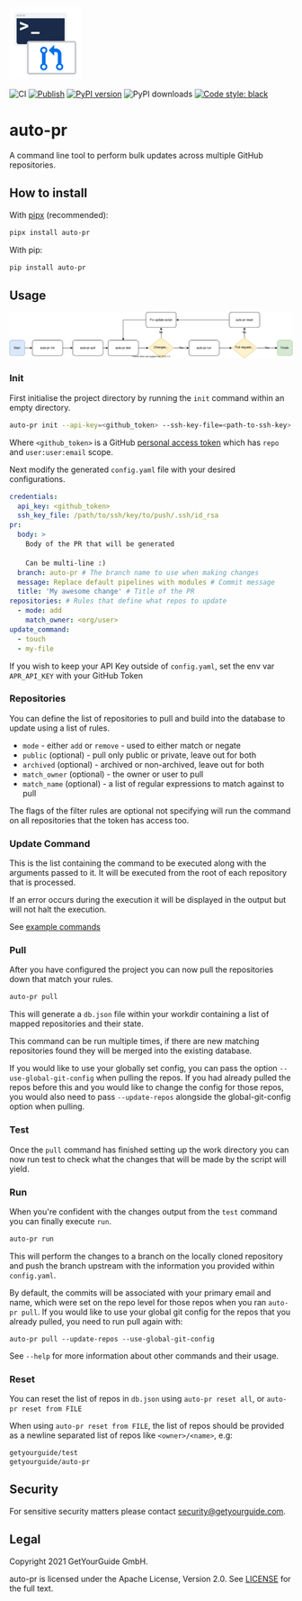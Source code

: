 <img width="128" src="https://github.com/getyourguide/auto-pr/raw/master/img/logo.svg" alt="auto-pr logo" />

![CI](https://github.com/getyourguide/auto-pr/workflows/CI/badge.svg)
[![Publish](https://github.com/getyourguide/auto-pr/actions/workflows/publish.yml/badge.svg)](https://github.com/getyourguide/auto-pr/actions/workflows/publish.yml)
[![PyPI version](https://badge.fury.io/py/auto-pr.svg)](https://badge.fury.io/py/auto-pr)
![PyPI downloads](https://img.shields.io/pypi/dm/auto-pr)
[![Code style: black](https://img.shields.io/badge/code%20style-black-000000.svg)](https://github.com/psf/black)

# auto-pr

A command line tool to perform bulk updates across multiple GitHub repositories.

## How to install

With [pipx](https://pipxproject.github.io/pipx/) (recommended):

```bash
pipx install auto-pr
```
With pip:

```bash
pip install auto-pr
```

## Usage

[![Usage](https://github.com/getyourguide/auto-pr/raw/master/img/workflow.svg)](https://github.com/getyourguide/auto-pr/raw/master/img/workflow.svg)

### Init

First initialise the project directory by running the `init` command within an empty directory.

```bash
auto-pr init --api-key=<github_token> --ssh-key-file=<path-to-ssh-key>
```

Where `<github_token>` is a GitHub [personal access token](https://github.com/settings/tokens) which has `repo` and `user:user:email` scope.

Next modify the generated `config.yaml` file with your desired configurations.

```yaml
credentials:
  api_key: <github_token>
  ssh_key_file: /path/to/ssh/key/to/push/.ssh/id_rsa
pr:
  body: >
    Body of the PR that will be generated

    Can be multi-line :)
  branch: auto-pr # The branch name to use when making changes
  message: Replace default pipelines with modules # Commit message
  title: 'My awesome change' # Title of the PR
repositories: # Rules that define what repos to update
  - mode: add
    match_owner: <org/user>
update_command:
  - touch
  - my-file
```

If you wish to keep your API Key outside of `config.yaml`, set the env var `APR_API_KEY` with your GitHub Token

### Repositories

You can define the list of repositories to pull and build into the database to update using a list of rules.

-   `mode` - either `add` or `remove` - used to either match or negate
-   `public` (optional) - pull only public or private, leave out for both
-   `archived` (optional) -  archived or non-archived, leave out for both
-   `match_owner` (optional) - the owner or user to pull
-   `match_name` (optional) - a list of regular expressions to match against to pull

The flags of the filter rules are optional not specifying will run the command on all repositories that the token has access too.

### Update Command

This is the list containing the command to be executed along with the arguments passed to it. It will be executed from
the root of each repository that is processed.

If an error occurs during the execution it will be displayed in the output but will not halt the execution.

See [example commands](docs/examples.md#commands)

### Pull

After you have configured the project you can now pull the repositories down that match your rules.

```bash
auto-pr pull
```

This will generate a `db.json` file within your workdir containing a list of mapped repositories and their state.

This command can be run multiple times, if there are new matching repositories found they will be merged into the existing database.

If you would like to use your globally set config, you can pass the option `--use-global-git-config` when pulling the repos. If you had already pulled the repos before this and you would like to change the config for those repos, you would also need to pass `--update-repos` alongside the global-git-config option when pulling.

### Test

Once the `pull` command has finished setting up the work directory you can now run test to check what the changes that will be made by the script will yield.

### Run

When you're confident with the changes output from the `test` command you can finally execute `run`.

```bash
auto-pr run
```

This will perform the changes to a branch on the locally cloned repository and push the branch upstream with the information you provided within `config.yaml`.

By default, the commits will be associated with your primary email and name, which were set on the repo level for those repos when you ran `auto-pr pull`. If you would like to use your global git config for the repos that you already pulled, you need to run pull again with:

```
auto-pr pull --update-repos --use-global-git-config
```

See `--help` for more information about other commands and their  usage.

### Reset
You can reset the list of repos in `db.json` using `auto-pr reset all`, or `auto-pr reset from FILE`

When using `auto-pr reset from FILE`, the list of repos should be provided as a newline separated list of repos like `<owner>/<name>`, e.g:

```text
getyourguide/test
getyourguide/auto-pr
```

## Security

For sensitive security matters please contact [security@getyourguide.com](mailto:security@getyourguide.com).

## Legal

Copyright 2021 GetYourGuide GmbH.

auto-pr is licensed under the Apache License, Version 2.0. See [LICENSE](LICENSE) for the full text.
